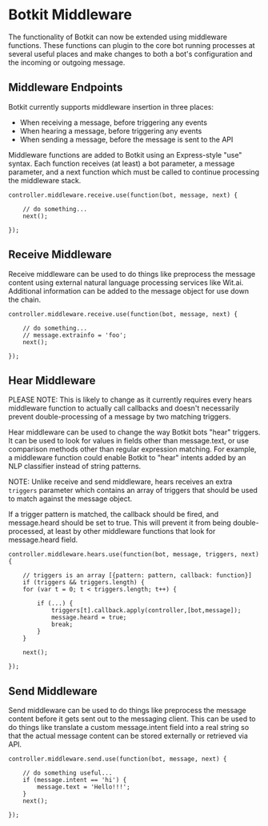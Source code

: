 # Botkit Middleware

The functionality of Botkit can now be extended using middleware
functions. These functions can plugin to the core bot running processes at
several useful places and make changes to both a bot's configuration and
the incoming or outgoing message.

## Middleware Endpoints

Botkit currently supports middleware insertion in three places:

* When receiving a message, before triggering any events
* When hearing a message, before triggering any events
* When sending a message, before the message is sent to the API

Middleware functions are added to Botkit using an Express-style "use" syntax.
Each function receives (at least) a bot parameter, a message parameter, and
a next function which must be called to continue processing the middleware stack.

```
controller.middleware.receive.use(function(bot, message, next) {

    // do something...
    next();

});
```

## Receive Middleware

Receive middleware can be used to do things like preprocess the message
content using external natural language processing services like Wit.ai.  
Additional information can be added to the message object for use down the chain.

```
controller.middleware.receive.use(function(bot, message, next) {

    // do something...
    // message.extrainfo = 'foo';
    next();

});
```



## Hear Middleware

PLEASE NOTE: This is likely to change as it currently requires every hears middleware function to actually call callbacks and doesn't necessarily prevent double-processing
of a message by two matching triggers.  

Hear middleware can be used to change the way Botkit bots "hear" triggers.
It can be used to look for values in fields other than message.text, or use comparison methods other than regular expression matching. For example, a middleware function
could enable Botkit to "hear" intents added by an NLP classifier instead of string patterns.

NOTE: Unlike receive and send middleware, hears receives an extra `triggers`
parameter which contains an array of triggers that should be used to match
against the message object.  

If a trigger pattern is matched, the callback should be fired, and message.heard
should be set to true.  This will prevent it from being double-processed,
at least by other middleware functions that look for message.heard field.

```
controller.middleware.hears.use(function(bot, message, triggers, next) {

    // triggers is an array [{pattern: pattern, callback: function}]
    if (triggers && triggers.length) {
    for (var t = 0; t < triggers.length; t++) {

        if (...) {
            triggers[t].callback.apply(controller,[bot,message]);
            message.heard = true;
            break;
        }
    }

    next();

});
```

## Send Middleware

Send middleware can be used to do things like preprocess the message
content before it gets sent out to the messaging client.  This can
be used to do things like translate a custom message.intent field
into a real string so that the actual message content can be stored
externally or retrieved via API.

```
controller.middleware.send.use(function(bot, message, next) {

    // do something useful...
    if (message.intent == 'hi') {
        message.text = 'Hello!!!';
    }
    next();

});
```
